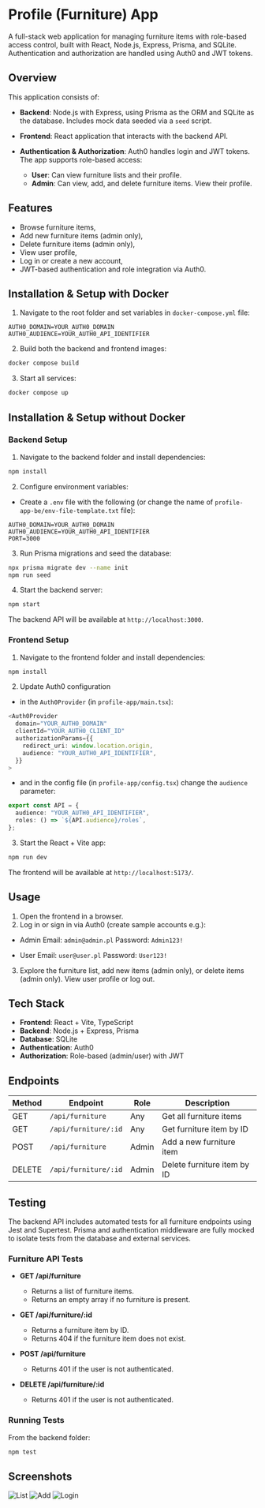 # Profile (Furniture) App

A full-stack web application for managing furniture items with role-based access control, built with React, Node.js, Express, Prisma, and SQLite. Authentication and authorization are handled using Auth0 and JWT tokens.

## Overview

This application consists of:

- **Backend**: Node.js with Express, using Prisma as the ORM and SQLite as the database. Includes mock data seeded via a `seed` script.
- **Frontend**: React application that interacts with the backend API.
- **Authentication & Authorization**: Auth0 handles login and JWT tokens. The app supports role-based access:

  - **User**: Can view furniture lists and their profile.
  - **Admin**: Can view, add, and delete furniture items. View their profile.

## Features

- Browse furniture items,
- Add new furniture items (admin only),
- Delete furniture items (admin only),
- View user profile,
- Log in or create a new account,
- JWT-based authentication and role integration via Auth0.

## Installation & Setup with Docker

1. Navigate to the root folder and set variables in `docker-compose.yml` file:

```env
AUTH0_DOMAIN=YOUR_AUTH0_DOMAIN
AUTH0_AUDIENCE=YOUR_AUTH0_API_IDENTIFIER
```

2. Build both the backend and frontend images:

```bash
docker compose build
```

3. Start all services:

```bash
docker compose up
```

## Installation & Setup without Docker

### Backend Setup

1. Navigate to the backend folder and install dependencies:

```bash
npm install
```

2. Configure environment variables:

- Create a `.env` file with the following (or change the name of `profile-app-be/env-file-template.txt` file):

```env
AUTH0_DOMAIN=YOUR_AUTH0_DOMAIN
AUTH0_AUDIENCE=YOUR_AUTH0_API_IDENTIFIER
PORT=3000
```

3. Run Prisma migrations and seed the database:

```bash
npx prisma migrate dev --name init
npm run seed
```

4. Start the backend server:

```bash
npm start
```

The backend API will be available at `http://localhost:3000`.

### Frontend Setup

1. Navigate to the frontend folder and install dependencies:

```bash
npm install
```

2. Update Auth0 configuration

- in the `Auth0Provider` (in `profile-app/main.tsx`):

```ts
<Auth0Provider
  domain="YOUR_AUTH0_DOMAIN"
  clientId="YOUR_AUTH0_CLIENT_ID"
  authorizationParams={{
    redirect_uri: window.location.origin,
    audience: "YOUR_AUTH0_API_IDENTIFIER",
  }}
>
```

- and in the config file (in `profile-app/config.tsx`) change the `audience` parameter:

```ts
export const API = {
  audience: "YOUR_AUTH0_API_IDENTIFIER",
  roles: () => `${API.audience}/roles`,
};
```

3. Start the React + Vite app:

```bash
npm run dev
```

The frontend will be available at `http://localhost:5173/`.

## Usage

1. Open the frontend in a browser.
2. Log in or sign in via Auth0 (create sample accounts e.g.):

- Admin
  Email: `admin@admin.pl`
  Password: `Admin123!`

- User
  Email: `user@user.pl`
  Password: `User123!`

3. Explore the furniture list, add new items (admin only), or delete items (admin only). View user profile or log out.

## Tech Stack

- **Frontend**: React + Vite, TypeScript
- **Backend**: Node.js + Express, Prisma
- **Database**: SQLite
- **Authentication**: Auth0
- **Authorization**: Role-based (admin/user) with JWT

## Endpoints

| Method | Endpoint             | Role  | Description                 |
| ------ | -------------------- | ----- | --------------------------- |
| GET    | `/api/furniture`     | Any   | Get all furniture items     |
| GET    | `/api/furniture/:id` | Any   | Get furniture item by ID    |
| POST   | `/api/furniture`     | Admin | Add a new furniture item    |
| DELETE | `/api/furniture/:id` | Admin | Delete furniture item by ID |

## Testing

The backend API includes automated tests for all furniture endpoints using Jest and Supertest. Prisma and authentication middleware are fully mocked to isolate tests from the database and external services.

### Furniture API Tests

- **GET /api/furniture**

  - Returns a list of furniture items.
  - Returns an empty array if no furniture is present.

- **GET /api/furniture/:id**

  - Returns a furniture item by ID.
  - Returns 404 if the furniture item does not exist.

- **POST /api/furniture**

  - Returns 401 if the user is not authenticated.

- **DELETE /api/furniture/:id**
  - Returns 401 if the user is not authenticated.

### Running Tests

From the backend folder:

```bash
npm test
```

## Screenshots

![List](1.png)
![Add](2.png)
![Login](3.png)
